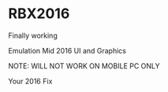 # RBX2016

Finally working

Emulation Mid 2016 UI and Graphics 

NOTE: WILL NOT WORK ON MOBILE PC ONLY

Your 2016 Fix
